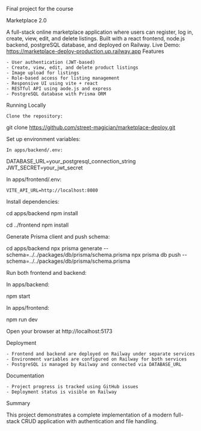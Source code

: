 Final project for the course

Marketplace 2.0

A full-stack online marketplace application where users can register, log in, create, view, edit, and delete listings. Built with a react frontend, node.js backend, postgreSQL database, and deployed on Railway.
Live Demo:
https://marketplace-deploy-production.up.railway.app
Features

    - User authentication (JWT-based)
    - Create, view, edit, and delete product listings
    - Image upload for listings
    - Role-based access for listing management
    - Responsive UI using vite + react
    - RESTful API using aode.js and express
    - PostgreSQL database with Prisma ORM


Running Locally

    Clone the repository:

git clone https://github.com/street-magician/marketplace-deploy.git

Set up environment variables:

    In apps/backend/.env:

DATABASE_URL=your_postgresql_connection_string
JWT_SECRET=your_jwt_secret

In apps/frontend/.env:

    VITE_API_URL=http://localhost:8080

Install dependencies:

cd apps/backend
npm install

cd ../frontend
npm install

Generate Prisma client and push schema:

cd apps/backend
npx prisma generate --schema=../../packages/db/prisma/schema.prisma
npx prisma db push --schema=../../packages/db/prisma/schema.prisma

Run both frontend and backend:

In apps/backend:

npm start

In apps/frontend:

npm run dev

Open your browser at http://localhost:5173

Deployment

    - Frontend and backend are deployed on Railway under separate services
    - Environment variables are configured on Railway for both services
    - PostgreSQL is managed by Railway and connected via DATABASE_URL

Documentation

    - Project progress is tracked using GitHub issues
    - Deployment status is visible on Railway

Summary

This project demonstrates a complete implementation of a modern full-stack CRUD application with authentication and file handling.
